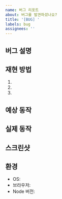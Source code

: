 ```yaml
---
name: 버그 리포트
about: 버그를 발견하셨나요?
title: '[BUG] '
labels: bug
assignees: ''
---
```


## 버그 설명
<!-- 버그에 대해 간단히 설명해주세요 -->

## 재현 방법
1.
2.
3.

## 예상 동작
<!-- 어떻게 동작해야 하나요? -->

## 실제 동작
<!-- 실제로 어떻게 동작하나요? -->

## 스크린샷
<!-- 필요한 경우 스크린샷을 첨부해주세요 -->

## 환경
- OS:
- 브라우저:
- Node 버전:
